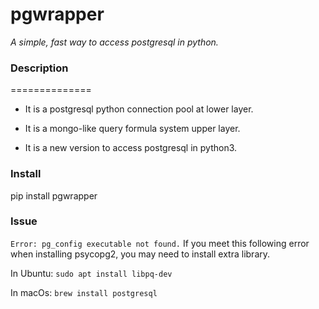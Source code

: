 # pgwrapper

*A simple, fast way to access postgresql in python.*


### Description
==============

* It is a postgresql python connection pool at lower layer.

* It is a mongo-like query formula system upper layer.

* It is a new version to access postgresql in python3.


### Install
pip install pgwrapper


### Issue

```Error: pg_config executable not found.```
If you meet this following error when installing psycopg2, you may need to install extra library.

In Ubuntu:
```sudo apt install libpq-dev```

In macOs:
```brew install postgresql```
